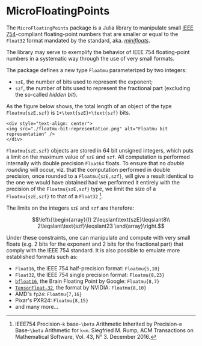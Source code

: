 # MicroFloatingPoints

The `MicroFloatingPoints` package is a Julia library to manipulate small [IEEE 754](https://en.wikipedia.org/wiki/IEEE_754)-compliant floating-point numbers that are smaller or equal to the `Float32` format mandated by the standard, aka. [*minifloats*](https://en.wikipedia.org/wiki/Minifloat).

The library may serve to exemplify the behavior of IEEE 754 floating-point numbers in a systematic way through the use of very small formats.

The package defines a new type `Floatmu` parameterized by two integers:

- `szE`, the number of bits used to represent the exponent;
- `szf`, the number of bits used to represent the fractional part (excluding the so-called *hidden bit*).

As the figure below shows, the total length of an object of the type `Floatmu{szE,szf}` is ``1+\text{szE}+\text{szf}`` bits.

```@raw html
<div style="text-align: center">
<img src="./floatmu-bit-representation.png" alt="Floatmu bit representation" />
</div>
```

`Floatmu{szE,szf}` objects are stored in 64 bit unsigned integers, which puts a limit on the maximum value of `szE` and `szf`. All computation is performed internally with double precision `Float64` floats. To ensure that no *double rounding* will occur, viz. that the computation performed in double precision, once rounded to a `Floatmu{szE,szf}`, will give a result identical to the one we would have obtained had we performed it entirely with the precision of the `Floatmu{szE,szf}` type, we limit the size of a `Floatmu{szE,szf}` to that of a `Float32` [^Rump2016].

[^Rump2016]: IEEE754 Precision-``k`` base-``\beta`` Arithmetic Inherited by Precision-``m`` Base-``\beta`` Arithmetic for ``k<m``. Siegfried M. Rump, ACM Transactions on Mathematical Software, Vol. 43, N° 3. December 2016.

The limits on the integers `szE` and `szf` are therefore:

```math
\left\{\begin{array}{l}
2\leqslant\text{szE}\leqslant8\\
2\leqslant\text{szf}\leqslant23
\end{array}\right.
```

Under these constraints, one can manipulate and compute with very small floats (e.g. 2 bits for the exponent and 2 bits for the fractional part) that comply with the IEEE 754 standard.
It is also possible to emulate more established formats such as:

- `Float16`, the IEEE 754 half-precision format: `Floatmu{5,10}`
- `Float32`, the IEEE 754 single precision format: `Floatmu{8,23}`
- [`bfloat16`](https://en.wikipedia.org/wiki/Bfloat16_floating-point_format), the Brain Floating Point by Google: `Floatmu{8,7}`
- [`TensorFloat-32`](https://blogs.nvidia.com/blog/2020/05/14/tensorfloat-32-precision-format/), the format by NVIDIA: `Floatmu{8,10}`
- AMD's `fp24`: `Floatmu{7,16}`
- Pixar's PXR24: `Floatmu{8,15}`
- and many more…

